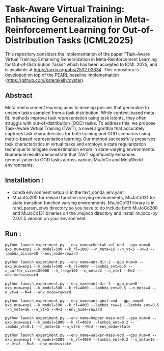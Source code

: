 # Task-Aware Virtual Training: Enhancing Generalization in Meta-Reinforcement Learning for Out-of-Distribution Tasks (ICML2025)
This repository considers the implementation of the paper "Task-Aware Virtual Training: Enhancing Generalization in Meta-Reinforcement Learning for Out-of-Distribution Tasks" which has been accepted to ICML 2025, and is available at https://arxiv.org/abs/2502.02834. This repository is developed on top of the PEARL baseline implementation (https://github.com/katerakelly/oyster).

## Abstract 
Meta reinforcement learning aims to develop policies that generalize to unseen tasks sampled from a task distribution. While context-based meta-RL methods improve task representation using task latents, they often struggle with out-of-distribution (OOD) tasks. To address this, we propose Task-Aware Virtual Training (TAVT), a novel algorithm that accurately captures task characteristics for both training and OOD scenarios using metric-based representation learning. Our method successfully preserves task characteristics in virtual tasks and employs a state regularization technique to mitigate overestimation errors in state-varying environments. Numerical results demonstrate that TAVT significantly enhances generalization to OOD tasks across various MuJoCo and MetaWorld environments.

## Installation :
* conda environment setup is in the tavt_conda_env.yaml
* MuJoCo200 for reward function varying environments, MuJoCo131 for state transition function varying environments. MuJoCo131 library is in rand_param_envs directory so you have to do include both MuJoCo200 and MuJoCo131 binaries on the .mujoco directory and install mujoco-py 2.0.2.5 version on your environment.

## Run :

    python launch_experiment.py --env_name=cheetah-vel-ood --gpu_num=0 --exp_num=exp1 --k_model=500 --k_rl=1000 --n_meta=16 --n_vt=5 --M=3 --lambda_bisim=50 --env_mode=reward
    
    python launch_experiment.py --env_name=ant-dir-2 --gpu_num=0 --exp_num=exp1 --k_model=500 --k_rl=4000 --lambda_ent=0.5 --c_buffer_size=100000 --h_freq=100 --n_meta=2 --n_vt=1 --M=2 --env_mode=reward
    
    python launch_experiment.py --env_name=ant-dir-4 --gpu_num=0 --exp_num=exp1 --k_model=500 --k_rl=4000 --lambda_ent=0.5 --n_meta=4 --n_vt=4 --M=4 --env_mode=reward
    
    python launch_experiment.py --env_name=ant-goal-ood --gpu_num=0 --exp_num=exp1 --k_model=500 --k_rl=4000 --lambda_rew=1 --lambda_ent=0.5 --n_meta=16 --n_vt=5 --M=3 --env_mode=reward
    
    python launch_experiment.py --env_name=hopper-mass-ood --gpu_num=0 --exp_num=exp1 --k_model=1000 --k_rl=4000 --lambda_ent=0.2 --lambda_vt=0.1 --n_meta=16 --n_vt=5 --M=3 --env_mode=state
    
    python launch_experiment.py --env_name=walker-mass-ood --gpu_num=0 --exp_num=exp1 --k_model=1000 --k_rl=4000 --lambda_ent=0.2 --n_meta=16 --n_vt=5 --M=3 --env_mode=state


